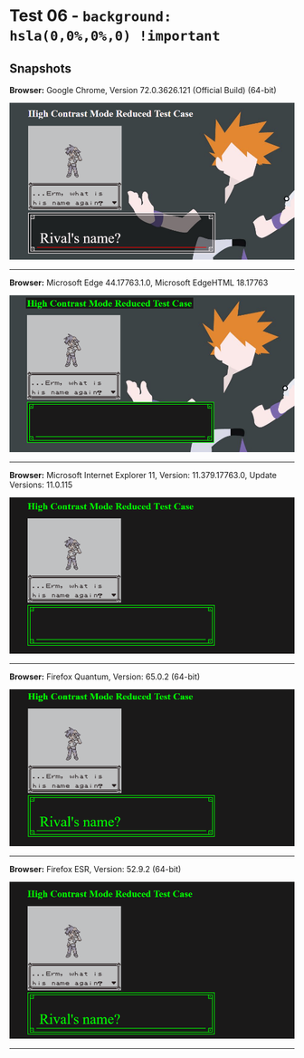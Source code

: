 # Test 06 - `background: hsla(0,0%,0%,0) !important`

## Snapshots
**Browser:** Google Chrome, Version 72.0.3626.121 (Official Build) (64-bit)

![Chrome Snapshot](/06-hsla(0%2C0%25%2C0%25%2C0)%20!important/snapshots/GoogleChrome.png)
___

**Browser:** Microsoft Edge 44.17763.1.0, Microsoft EdgeHTML 18.17763

![Edge Snapshot](/06-hsla(0%2C0%25%2C0%25%2C0)%20!important/snapshots/MicrosoftEdge_HCM.png)
___
**Browser:** Microsoft Internet Explorer 11, Version: 11.379.17763.0, Update Versions: 11.0.115

![Internet Explorer Snapshot](/06-hsla(0%2C0%25%2C0%25%2C0)%20!important/snapshots/InternetExplorer_HCM.png)
___
**Browser:** Firefox Quantum, Version: 65.0.2 (64-bit)

![Firefox Quantum Snapshot](/06-hsla(0%2C0%25%2C0%25%2C0)%20!important/snapshots/FirefoxQuantum_HCM.png)
___
**Browser:** Firefox ESR, Version: 52.9.2 (64-bit)

![Firefox ESR Snapshot](/06-hsla(0%2C0%25%2C0%25%2C0)%20!important/snapshots/FirefoxESR_HCM.png)
___
